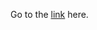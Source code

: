 Go to the [link](http://www.howtogeek.com/howto/ubuntu/see-which-groups-your-linux-user-belongs-to/) here.